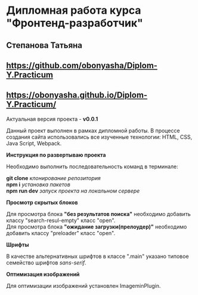 # Дипломная работа курса "Фронтенд-разработчик"
## Степанова Татьяна  
## https://github.com/obonyasha/Diplom-Y.Practicum
## https://obonyasha.github.io/Diplom-Y.Practicum/

Актуальная версия проекта - **v0.0.1**  

Данный проект выполнен в рамках дипломной работы. В процессе создания сайта использовались все изученные технологии: HTML, CSS,  Java Script, Webpack.

**Инструкция по развертываю проекта**

Необходимо выполнить последовательность команд в терминале:

**git clone** *клонирование репозитория*  
**npm i** *установка пакетов*  
**npm run dev** *запуск проекта на локальном сервере*

**Просмотр скрытых блоков**

Для просмотра блока **"без результатов поиска"** необходимо добавить классу "search-resul-empty" класс "open".  
Для просмотра блока **"ожидание загрузки(прелоудер)"** необходимо добавить классу "preloader" класс "open".

**Шрифты**

В качестве альтернативных шрифтов в классе ".main" указано типовое семейство шрифтов *sans-serif*.

**Оптимизация изображений**

Для оптимизации изображений установлен ImageminPlugin.
